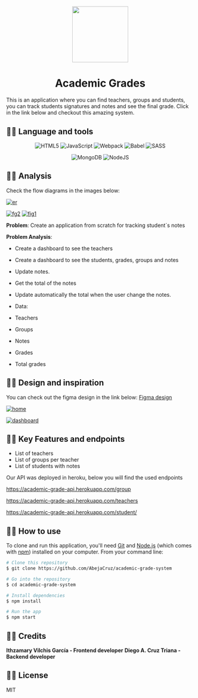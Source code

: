 <h1 align="center">
<img src="https://i.ibb.co/Y3f0XQM/student.png" width="150px">
</h1>
<h1 align="center">Academic Grades</h1>

This is an application where you can find teachers, groups and students, you can track students signatures and notes and see the final grade.
Click in the link below and checkout this amazing system.


## :student: Language and tools
<p align="center">
<img alt="HTML5" src="https://img.shields.io/badge/html5%20-%23E34F26.svg?&style=for-the-badge&logo=html5&logoColor=white"/> <img alt="JavaScript" src="https://img.shields.io/badge/javascript%20-%23323330.svg?&style=for-the-badge&logo=javascript&logoColor=%23F7DF1E"/>  <img alt="Webpack" src="https://img.shields.io/badge/webpack-%238DD6F9.svg?&style=for-the-badge&logo=webpack&logoColor=black" /> <img alt="Babel" src="https://img.shields.io/badge/Babel-F9DC3e?style=for-the-badge&logo=babel&logoColor=black" /> <img alt="SASS" src="https://img.shields.io/badge/SASS-hotpink.svg?&style=for-the-badge&logo=SASS&logoColor=white"/>  
</p>
<p align="center">
<img alt="MongoDB" src ="https://img.shields.io/badge/MongoDB-%234ea94b.svg?&style=for-the-badge&logo=mongodb&logoColor=white"/> <img alt="NodeJS" src="https://img.shields.io/badge/node.js-%2343853D.svg?&style=for-the-badge&logo=node.js&logoColor=white"/>
</p>

## :student: Analysis

Check the flow diagrams in the images below:

<a href="https://ibb.co/vLKJkX8"><img src="https://i.ibb.co/kqWhXmF/er.png" alt="er" border="0"></a>

<a href="https://ibb.co/12zWdtx"><img src="https://i.ibb.co/MNB0GxL/fg2.png" alt="fg2" border="0"></a>
<a href="https://ibb.co/w6fKy6L"><img src="https://i.ibb.co/5cP5Tc9/fig1.png" alt="fig1" border="0"></a>


**Problem**: Create an application from scratch for tracking student´s notes

**Problem Analysis**:
- Create a dashboard to see the teachers
- Create a dashboard to see the students, grades, groups and notes
- Update notes.
- Get the total of the notes
- Update automatically the total when the user change the notes.


- Data: 
 - Teachers
 - Groups
 - Notes
 - Grades
 - Total grades



## :student: Design and inspiration

You can check out the figma design in the link below:
[Figma design](https://www.figma.com/file/dEXNFQwjv3GrTvTrQAKyUw/Academic-Notes?node-id=0%3A1 "Figma design")


<a href="https://imgbb.com/"><img src="https://i.ibb.co/sCMt90N/home.png" alt="home" border="0"></a>

<a href="https://imgbb.com/"><img src="https://i.ibb.co/dBH2rCk/dashboard.png" alt="dashboard" border="0"></a>

## :student: Key Features and endpoints
- List of teachers
- List of groups per teacher
- List of students with notes

Our API was deployed in heroku, below you will find the used endpoints

https://academic-grade-api.herokuapp.com/group

https://academic-grade-api.herokuapp.com/teachers

https://academic-grade-api.herokuapp.com/student/

## :student: How to use
To clone and run this application, you'll need [Git](https://git-scm.com) and [Node.js](https://nodejs.org/en/download/) (which comes with [npm](http://npmjs.com)) installed on your computer. From your command line:

```bash
# Clone this repository
$ git clone https://github.com/AbejaCruz/academic-grade-system

# Go into the repository
$ cd academic-grade-system

# Install dependencies
$ npm install

# Run the app
$ npm start
```
## :student: Credits
**Ithzamary Vilchis García - Frontend developer**
**Diego A. Cruz Triana  - Backend developer**

## :student: License
MIT
 
